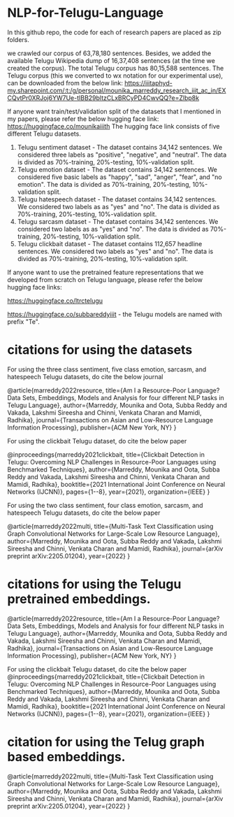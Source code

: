 # NLP-for-Telugu-Language

In this github repo, the code for each of research papers are placed as zip folders.

we crawled our corpus of 63,78,180 sentences. Besides, we added the available Telugu Wikipedia dump of 16,37,408 sentences (at the time we created the corpus). The total Telugu corpus has 80,15,588 sentences. The Telugu corpus (this we converted to wx notation for our experimental use), can be downloaded from the below link:
https://iiitaphyd-my.sharepoint.com/:t:/g/personal/mounika_marreddy_research_iiit_ac_in/EXCQvtPr0XRJoj6YW7Ue-tIBB29bltzCLxBRCyPD4CwvQQ?e=Zlbp8k


If anyone want train/test/validation split of the datasets that I mentioned in my papers, please refer the below hugging face link:
https://huggingface.co/mounikaiiith
The hugging face link consists of five different Telugu datasets.
1. Telugu sentiment dataset - The dataset contains 34,142 sentences. We considered three labels as "positive", "negative", and "neutral". The data is divided as 70%-training, 20%-testing, 10%-validation split.
2. Telugu emotion dataset - The dataset contains 34,142 sentences. We considered five basic labels as "happy", "sad", "anger", "fear", and "no emotion". The data is divided as 70%-training, 20%-testing, 10%-validation split.
3. Telugu hatespeech dataset - The dataset contains 34,142 sentences. We considered two labels as as "yes" and "no". The data is divided as 70%-training, 20%-testing, 10%-validation split.
4. Telugu sarcasm dataset - The dataset contains 34,142 sentences. We considered two labels as as "yes" and "no". The data is divided as 70%-training, 20%-testing, 10%-validation split.
5. Telugu clickbait dataset - The dataset contains 112,657 headline sentences. We considered two labels as "yes" and "no". The data is divided as 70%-training, 20%-testing, 10%-validation split.

If anyone want to use the pretrained feature representations that we developed from scratch on Telugu language, please refer the below hugging face links:

https://huggingface.co/ltrctelugu

https://huggingface.co/subbareddyiiit - the Telugu models are named with prefix "Te".


# citations for using the datasets

For using the three class sentiment, five class emotion, sarcasm, and hatespeech Telugu datasets, do cite the below journal

@article{marreddy2022resource,
  title={Am I a Resource-Poor Language? Data Sets, Embeddings, Models and Analysis for four different NLP tasks in Telugu Language},
  author={Marreddy, Mounika and Oota, Subba Reddy and Vakada, Lakshmi Sireesha and Chinni, Venkata Charan and Mamidi, Radhika},
  journal={Transactions on Asian and Low-Resource Language Information Processing},
  publisher={ACM New York, NY}
}

For using the clickbait Telugu dataset, do cite the below paper

@inproceedings{marreddy2021clickbait,
  title={Clickbait Detection in Telugu: Overcoming NLP Challenges in Resource-Poor Languages using Benchmarked Techniques},
  author={Marreddy, Mounika and Oota, Subba Reddy and Vakada, Lakshmi Sireesha and Chinni, Venkata Charan and Mamidi, Radhika},
  booktitle={2021 International Joint Conference on Neural Networks (IJCNN)},
  pages={1--8},
  year={2021},
  organization={IEEE}
}

For using the two class sentiment, four class emotion, sarcasm, and hatespeech Telugu datasets, do cite the below paper

@article{marreddy2022multi,
  title={Multi-Task Text Classification using Graph Convolutional Networks for Large-Scale Low Resource Language},
  author={Marreddy, Mounika and Oota, Subba Reddy and Vakada, Lakshmi Sireesha and Chinni, Venkata Charan and Mamidi, Radhika},
  journal={arXiv preprint arXiv:2205.01204},
  year={2022}
}

# citations for using the Telugu pretrained embeddings.
@article{marreddy2022resource,
  title={Am I a Resource-Poor Language? Data Sets, Embeddings, Models and Analysis for four different NLP tasks in Telugu Language},
  author={Marreddy, Mounika and Oota, Subba Reddy and Vakada, Lakshmi Sireesha and Chinni, Venkata Charan and Mamidi, Radhika},
  journal={Transactions on Asian and Low-Resource Language Information Processing},
  publisher={ACM New York, NY}
}

For using the clickbait Telugu dataset, do cite the below paper
@inproceedings{marreddy2021clickbait,
  title={Clickbait Detection in Telugu: Overcoming NLP Challenges in Resource-Poor Languages using Benchmarked Techniques},
  author={Marreddy, Mounika and Oota, Subba Reddy and Vakada, Lakshmi Sireesha and Chinni, Venkata Charan and Mamidi, Radhika},
  booktitle={2021 International Joint Conference on Neural Networks (IJCNN)},
  pages={1--8},
  year={2021},
  organization={IEEE}
}


# citation for using the Telug graph based embeddings.
@article{marreddy2022multi,
  title={Multi-Task Text Classification using Graph Convolutional Networks for Large-Scale Low Resource Language},
  author={Marreddy, Mounika and Oota, Subba Reddy and Vakada, Lakshmi Sireesha and Chinni, Venkata Charan and Mamidi, Radhika},
  journal={arXiv preprint arXiv:2205.01204},
  year={2022}
}


